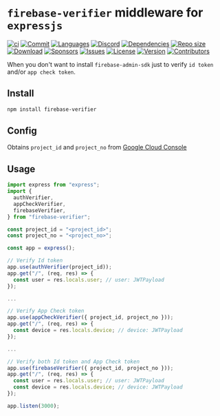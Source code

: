 # `firebase-verifier` middleware for `expressjs`

[![ci](https://github.com/chientrm/firebase-verifier/actions/workflows/ci.yml/badge.svg)](https://github.com/chientrm/firebase-verifier/actions/workflows/ci.yml)
[![Commit](https://img.shields.io/github/commit-activity/m/chientrm/firebase-verifier)](https://img.shields.io/github/commit-activity/m/chientrm/firebase-verifier)
[![Languages](https://img.shields.io/github/languages/top/chientrm/firebase-verifier)](https://github.com/trending/javascript)
[![Discord](https://img.shields.io/discord/925391810472329276?logo=discord)](https://discord.gg/HMMtp3dTPh)
[![Dependencies](https://img.shields.io/depfu/chientrm/firebase-verifier)](https://depfu.com/repos/github/chientrm/firebase-verifier)
[![Repo size](https://img.shields.io/github/repo-size/chientrm/firebase-verifier)](https://github.com/chientrm/firebase-verifier)
[![Download](https://img.shields.io/npm/dt/@chientrm/firebase-verifier)](https://www.npmjs.com/package/@chientrm/firebase-verifier)
[![Sponsors](https://img.shields.io/github/sponsors/chientrm)](https://github.com/chientrm)
[![Issues](https://img.shields.io/github/issues/chientrm/firebase-verifier)](https://github.com/chientrm/firebase-verifier/issues)
[![License](https://img.shields.io/npm/l/firebase-verifier)](https://github.com/chientrm/firebase-verifier/blob/main/LICENSE)
[![Version](https://img.shields.io/github/package-json/v/chientrm/firebase-verifier)](https://github.com/chientrm/firebase-verifier)
[![Contributors](https://img.shields.io/github/contributors/chientrm/firebase-verifier)](https://github.com/chientrm/firebase-verifier/graphs/contributors)

When you don't want to install `firebase-admin-sdk` just to verify `id token` and/or `app check token`.

## Install

```sh
npm install firebase-verifier
```

## Config

Obtains `project_id` and `project_no` from [Google Cloud Console](https://console.cloud.google.com)

## Usage

```ts
import express from "express";
import {
  authVerifier,
  appCheckVerifier,
  firebaseVerifier,
} from "firebase-verifier";

const project_id = "<project_id>";
const project_no = "<project_no>";

const app = express();

// Verify Id token
app.use(authVerifier(project_id));
app.get("/", (req, res) => {
  const user = res.locals.user; // user: JWTPayload
});

...

// Verify App Check token
app.use(appCheckVerifier({ project_id, project_no }));
app.get("/", (req, res) => {
  const device = res.locals.device; // device: JWTPayload
});

...

// Verify both Id token and App Check token
app.use(firebaseVerifier({ project_id, project_no }));
app.get("/", (req, res) => {
  const user = res.locals.user; // user: JWTPayload
  const device = res.locals.device; // device: JWTPayload
});

app.listen(3000);
```
